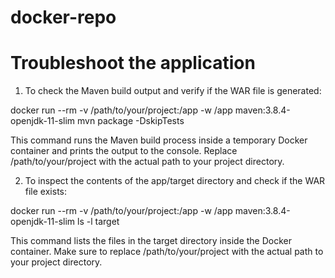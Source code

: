 # docker-repo

# Troubleshoot the application
1. To check the Maven build output and verify if the WAR file is generated:

docker run --rm -v /path/to/your/project:/app -w /app maven:3.8.4-openjdk-11-slim mvn package -DskipTests

This command runs the Maven build process inside a temporary Docker container and prints the output to the console. 
Replace /path/to/your/project with the actual path to your project directory.

2. To inspect the contents of the app/target directory and check if the WAR file exists:

docker run --rm -v /path/to/your/project:/app -w /app maven:3.8.4-openjdk-11-slim ls -l target

This command lists the files in the target directory inside the Docker container.
Make sure to replace /path/to/your/project with the actual path to your project directory.



 
